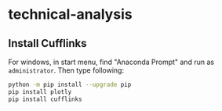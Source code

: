 # technical-analysis

## Install Cufflinks

For windows, in start menu, find "Anaconda Prompt" and run as `administrator`. Then type following:

```bash
python -m pip install --upgrade pip
pip install plotly
pip install cufflinks
```